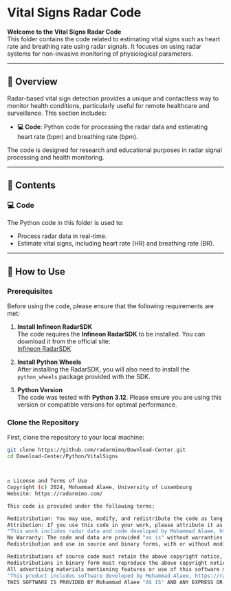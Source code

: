 # Vital Signs Radar Code  
**Welcome to the Vital Signs Radar Code**  
This folder contains the code related to estimating vital signs such as heart rate and breathing rate using radar signals. It focuses on using radar systems for non-invasive monitoring of physiological parameters.

---

## 🚀 Overview  
Radar-based vital sign detection provides a unique and contactless way to monitor health conditions, particularly useful for remote healthcare and surveillance. This section includes:

- **💻 Code**: Python code for processing the radar data and estimating heart rate (bpm) and breathing rate (bpm).

The code is designed for research and educational purposes in radar signal processing and health monitoring.

---

## 📂 Contents

### 💻 Code  
The Python code in this folder is used to:
- Process radar data in real-time.
- Estimate vital signs, including heart rate (HR) and breathing rate (BR).

---

## 🚀 How to Use

### Prerequisites  
Before using the code, please ensure that the following requirements are met:

1. **Install Infineon RadarSDK**  
   The code requires the **Infineon RadarSDK** to be installed. You can download it from the official site:  
   [Infineon RadarSDK](https://softwaretools.infineon.com/tools/com.ifx.tb.tool.ifxradarsdk)

2. **Install Python Wheels**  
   After installing the RadarSDK, you will also need to install the `python_wheels` package provided with the SDK.

3. **Python Version**  
   The code was tested with **Python 3.12**. Please ensure you are using this version or compatible versions for optimal performance.

### Clone the Repository
First, clone the repository to your local machine:
```bash
git clone https://github.com/radarmimo/Download-Center.git
cd Download-Center/Python/VitalSigns



⚖️ License and Terms of Use
Copyright (c) 2024, Mohammad Alaee, University of Luxembourg
Website: https://radarmimo.com/

This code is provided under the following terms:

Redistribution: You may use, modify, and redistribute the code as long as the copyright notice and conditions are retained.
Attribution: If you use this code in your work, please attribute it as follows:
"This work includes radar data and code developed by Mohammad Alaee, https://radarmimo.com/"
No Warranty: The code and data are provided "as is" without warranties of any kind.
Redistribution and use in source and binary forms, with or without modification, are permitted provided that the following conditions are met:

Redistributions of source code must retain the above copyright notice, this list of conditions, and the following disclaimer.
Redistributions in binary form must reproduce the above copyright notice, this list of conditions, and the following disclaimer in the documentation and/or other materials provided with the distribution.
All advertising materials mentioning features or use of this software must display the following acknowledgement:
"This product includes software developed by Mohammad Alaee, https://radarmimo.com/"
THIS SOFTWARE IS PROVIDED BY Mohammad Alaee "AS IS" AND ANY EXPRESS OR IMPLIED WARRANTIES, INCLUDING, BUT NOT LIMITED TO, THE IMPLIED WARRANTIES OF MERCHANTABILITY AND FITNESS FOR A PARTICULAR PURPOSE ARE DISCLAIMED. IN NO EVENT SHALL Mohammad Alaee BE LIABLE FOR ANY DIRECT, INDIRECT, INCIDENTAL, SPECIAL, EXEMPLARY, OR CONSEQUENTIAL DAMAGES (INCLUDING, BUT NOT LIMITED TO, PROCUREMENT OF SUBSTITUTE GOODS OR SERVICES; LOSS OF USE, DATA, OR PROFITS; OR BUSINESS INTERRUPTION) HOWEVER CAUSED AND ON ANY THEORY OF LIABILITY, WHETHER IN CONTRACT, STRICT LIABILITY, OR TORT (INCLUDING NEGLIGENCE OR OTHERWISE) ARISING IN ANY WAY OUT OF THE USE OF THIS SOFTWARE, EVEN IF ADVISED OF THE POSSIBILITY OF SUCH DAMAGE.




